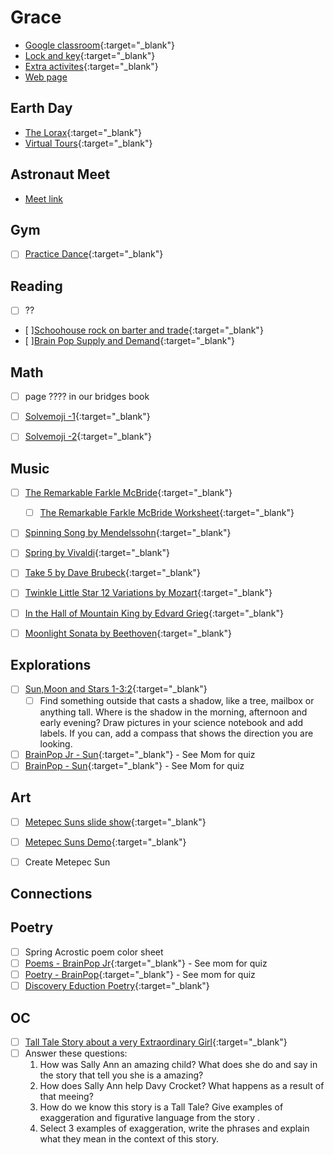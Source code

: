 # Grace

-  [Google classroom](https://classroom.google.com/){:target="_blank"}
-  [Lock and key](https://www.ahschools.us/sign-in){:target="_blank"}
-  [Extra activites](Grace_extra){:target="_blank"}
-  [Web page](https://dobe0002.github.io/kids/Grace)

## Earth Day
 - [The Lorax](https://safeyoutube.net/w/jLr6){:target="_blank"}
 - [Virtual Tours](earthDay){:target="_blank"}
 
 ## Astronaut Meet
 - [Meet link](http://u3621843.ct.sendgrid.net/ls/click?upn=hcp-2BN-2B9tQOdxz5pMax1KAJ-2Fti8HTO9H5ncpT8C-2FYjpjyZusdVwTpi0JmGGktqJhmy3fsKWTQ2P3WKNk0uEmH0EXD9GzRAUjM5N6mrSS-2BRKT6Ff3PeKHU7sCTOCiv0a-2FPjlea_Ba-2F237ZegUlLPbbJ6205G7A-2Fz569u9IuiK1-2BFs66t-2Brz9zDoglz-2F6C1XYk9GFhSPHq4kNltDG4evaZCLucscsuQdnnMCjOKHG561JrgQxSE8bg88YJIC8NNvRVdxGX7iFVVUUbrQe4uSU2NaCM0KgJ3vzw-2F-2B9323bO6OXQupFjC5ZolfV1kCEj-2BGC-2FZSc0gdGqizTWOfUIir7XPRj-2FKEHW-2FCbG6W0XunrOYBqyLaXg8cKZp8ARiXNOaWS0KOpIhU5q3A0iSFB1dXwulw6Hd4vkwjue-2BdRYbT1ArdXTH0nABCGPCz4iAFvSyJNhRNWX3eVdlWmqEt2FOqLw8OK9WRM2KfASJzdkqE9Lw9vLBOR1R-2BJYmAp-2FzlY22FC48i6v2fKuZyu8OyFXzgN77H0wCcr4bOp-2B-2F7BonuR5sNbfUz7U8-3D)
 

## Gym 
  - [ ] [Practice Dance](https://www.youtube.com/watch?time_continue=5&v=w5j6QOhvqIk&feature=emb_logo){:target="_blank"}


## Reading
- [ ] ?? 
- [ ][Schoohouse rock  on barter and trade](https://www.youtube.com/watch?v=wHY5cdExNa8&feature=share){:target="_blank"}
- [ ][Brain Pop Supply and Demand](https://www.brainpop.com/socialstudies/economics/supplyanddemand/){:target="_blank"}

## Math
- [ ] page ???? in our bridges book 
- [ ] [Solvemoji -1](https://www.solvemoji.com/Puzzle/Puzzle/35448/){:target="_blank"}
- [ ] [Solvemoji -2](https://www.solvemoji.com/Puzzle/Puzzle/35157/){:target="_blank"}


## Music
- [ ] [The Remarkable Farkle McBride](https://www.youtube.com/watch?v=oM5pmq5nr1Q){:target="_blank"}
  - [ ] [The Remarkable Farkle McBride Worksheet](https://docs.google.com/forms/d/e/1FAIpQLSd3L5b7CRnkNFWo9RZugkWrPaef15o5KBEQN2hNVNLirrw4gw/viewform?hr_submission=ChgIgOylxT4SEAjfr5LRigISBwjp8dX3zgEQAA){:target="_blank"}
- [ ] [Spinning Song by Mendelssohn](https://www.youtube.com/watch?v=g8-EkH7cn2c){:target="_blank"}
- [ ] [Spring by Vivaldi](https://www.youtube.com/watch?v=IjpLxlSMJPo){:target="_blank"}
- [ ] [Take 5 by Dave Brubeck](https://www.youtube.com/watch?v=vmDDOFXSgAs){:target="_blank"}
- [ ] [Twinkle Little Star 12 Variations by Mozart](https://www.youtube.com/watch?v=vmDDOFXSgAs){:target="_blank"}
- [ ] [In the Hall of Mountain King by Edvard Grieg](https://www.youtube.com/watch?v=kLp_Hh6DKWc){:target="_blank"}
- [ ] [Moonlight Sonata by Beethoven](https://www.youtube.com/watch?v=4591dCHe_sE){:target="_blank"}


## Explorations
 - [ ] [Sun,Moon and Stars 1-3:2](https://drive.google.com/file/d/1C_C-6wuJ4LHYqibGlhHQJzpNDwQP-8QD/view){:target="_blank"}
    - [ ] Find something outside that casts a shadow, like a tree, mailbox or anything tall. Where is the shadow in the morning, afternoon and early evening? Draw pictures in your science notebook and add labels. If you can, add a compass that shows the direction you are looking.
 - [ ] [BrainPop Jr - Sun](https://jr.brainpop.com/science/space/sun/){:target="_blank"} - See Mom for quiz
 - [ ] [BrainPop - Sun](https://www.brainpop.com/science/space/sun/){:target="_blank"} - See Mom for quiz

## Art
  - [ ] [Metepec Suns slide show](https://drive.google.com/open?id=1GfOrXqE75lBoRt_oV6iyA7LZygtX0THQ&authuser=0){:target="_blank"}
  - [ ] [Metepec Suns Demo](https://drive.google.com/open?id=10v5Cop9-l7U5jj6KkM_xTLpOrzBexFsm&authuser=0){:target="_blank"}
  - [ ] Create Metepec Sun


## Connections
 

## Poetry
 - [ ] Spring Acrostic poem color sheet
 - [ ] [Poems - BrainPop Jr](https://jr.brainpop.com/readingandwriting/writing/poems/){:target="_blank"} - See mom for quiz
 - [ ] [Poetry - BrainPop](https://www.brainpop.com/english/writing/poetry/){:target="_blank"} - See mom for quiz
 - [ ] [Discovery Eduction Poetry](https://app.discoveryeducation.com/learn/channels/channel/9d96e0d4-58c2-46f1-b62b-fba74ed89a21){:target="_blank"}
 
 ## OC
 - [ ] [Tall Tale Story about a very Extraordinary Girl](https://drive.google.com/open?id=1-9h8N_fAymsFMAQpSTPmK5lqUt3w1YFE&authuser=0){:target="_blank"}
  - [ ] Answer these questions:
      1. How was Sally Ann an amazing child? What does she do and say in the story that tell you she is a amazing?
      2. How does Sally Ann help Davy Crocket? What happens as a result of that meeing?
      3. How do we know this story is a Tall Tale? Give examples of exaggeration and figurative language from the story .
      4. Select 3 examples of exaggeration, write the phrases and explain what they mean in the context of this story.
     



